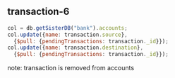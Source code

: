 ##  transaction-6

```javascript
col = db.getSisterDB("bank").accounts;
col.update({name: transaction.source}, 
  {$pull: {pendingTransactions: transaction._id}});
col.update({name: transaction.destination}, 
  {$pull: {pendingTransactions: transaction._id}});
```

note:
transaction is removed from accounts

